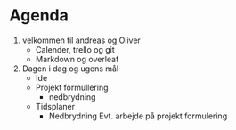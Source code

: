 # Agenda
1. velkommen til andreas og Oliver 
   - Calender, trello og git 
   - Markdown og overleaf
2. Dagen i dag og ugens mål
   - Ide
   - Projekt formullering 
     - nedbrydning 
   - Tidsplaner 
     - Nedbrydning
Evt. arbejde på projekt formulering

# 
